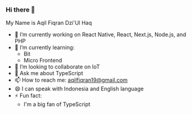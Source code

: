 ### Hi there 👋

My Name is Aqil Fiqran Dzi'Ul Haq
- 🔭 I’m currently working on React Native, React, Next.js, Node.js, and PHP 
- 🌱 I’m currently learning: 
    - Bit
    - Micro Frontend
- 👯 I’m looking to collaborate on IoT
- 💬 Ask me about TypeScript
- 📫 How to reach me: aqilfiqran19@gmail.com
- 😄 I can speak with Indonesia and English language
- ⚡ Fun fact: 
    - I'm a big fan of TypeScript

